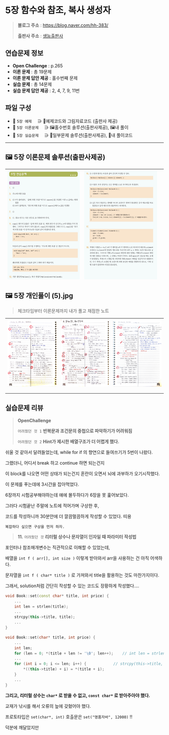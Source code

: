 # 5장 함수와 참조, 복사 생성자
> **블로그 주소** : https://blog.naver.com/hh-383/
> 
> **출판사 주소** : [생능출판사](https://www.booksr.co.kr/product/%eb%aa%85%ed%92%88-c-programming%ea%b0%9c%ec%a0%95%ed%8c%90/)


## 연습문제 정보
* **Open Challenge** : p.265
* **이론 문제** : 총 19문제
* **이론 문제 답안 제공** : 홀수번째 문제
* **실습 문제** : 총 14문제
* **실습 문제 답안 제공** : 2, 4, 7, 9, 11번


## 파일 구성
* 📁 `5장 예제` 　∋ 📄예제코드와 그림자료코드 (출판사 제공)
* 📁 `5장 이론문제` 　∋ 🖼️홀수번호 솔루션(출판사제공), 🖼️내 풀이
* 📁 `5장 실습문제` 　∋ 📄일부문제 솔루션(출판사제공), 📄내 풀이코드

---

## 🖼️ 5장 이론문제 솔루션(출판사제공)
| ![sol1](https://github.com/learner-nosilv/learning-Cpp/blob/master/%EB%AA%85%ED%92%88Cpp/05%EC%9E%A5%20%ED%95%A8%EC%88%98%EC%99%80%20%EC%B0%B8%EC%A1%B0%2C%20%EB%B3%B5%EC%82%AC%20%EC%83%9D%EC%84%B1%EC%9E%90/5%EC%9E%A5%20%EC%9D%B4%EB%A1%A0%EB%AC%B8%EC%A0%9C/5%EC%9E%A5%20%EC%9D%B4%EB%A1%A0%EB%AC%B8%EC%A0%9C%20%ED%99%80%EC%88%98%EB%B2%88%ED%98%B8%20%EC%A0%95%EB%8B%B5%20(1).jpg) | ![sol2](https://github.com/learner-nosilv/learning-Cpp/blob/master/%EB%AA%85%ED%92%88Cpp/05%EC%9E%A5%20%ED%95%A8%EC%88%98%EC%99%80%20%EC%B0%B8%EC%A1%B0%2C%20%EB%B3%B5%EC%82%AC%20%EC%83%9D%EC%84%B1%EC%9E%90/5%EC%9E%A5%20%EC%9D%B4%EB%A1%A0%EB%AC%B8%EC%A0%9C/5%EC%9E%A5%20%EC%9D%B4%EB%A1%A0%EB%AC%B8%EC%A0%9C%20%ED%99%80%EC%88%98%EB%B2%88%ED%98%B8%20%EC%A0%95%EB%8B%B5%20(2).jpg) |  |
| --  | -- | -- |


## 🖼️ 5장 개인풀이 (5).jpg
>체크타임부터 이론문제까지 내가 풀고 채점한 노트

| ![1](https://github.com/learner-nosilv/learning-Cpp/blob/master/%EB%AA%85%ED%92%88Cpp/05%EC%9E%A5%20%ED%95%A8%EC%88%98%EC%99%80%20%EC%B0%B8%EC%A1%B0%2C%20%EB%B3%B5%EC%82%AC%20%EC%83%9D%EC%84%B1%EC%9E%90/5%EC%9E%A5%20%EC%9D%B4%EB%A1%A0%EB%AC%B8%EC%A0%9C/5%EC%9E%A5%20%EA%B0%9C%EC%9D%B8%ED%92%80%EC%9D%B4%20(1).jpg) | ![2](https://github.com/learner-nosilv/learning-Cpp/blob/master/%EB%AA%85%ED%92%88Cpp/05%EC%9E%A5%20%ED%95%A8%EC%88%98%EC%99%80%20%EC%B0%B8%EC%A1%B0%2C%20%EB%B3%B5%EC%82%AC%20%EC%83%9D%EC%84%B1%EC%9E%90/5%EC%9E%A5%20%EC%9D%B4%EB%A1%A0%EB%AC%B8%EC%A0%9C/5%EC%9E%A5%20%EA%B0%9C%EC%9D%B8%ED%92%80%EC%9D%B4%20(2).jpg) | ![3](https://github.com/learner-nosilv/learning-Cpp/blob/master/%EB%AA%85%ED%92%88Cpp/05%EC%9E%A5%20%ED%95%A8%EC%88%98%EC%99%80%20%EC%B0%B8%EC%A1%B0%2C%20%EB%B3%B5%EC%82%AC%20%EC%83%9D%EC%84%B1%EC%9E%90/5%EC%9E%A5%20%EC%9D%B4%EB%A1%A0%EB%AC%B8%EC%A0%9C/5%EC%9E%A5%20%EA%B0%9C%EC%9D%B8%ED%92%80%EC%9D%B4%20(3).jpg) |
| -- | -- | -- |

---

## 실습문제 리뷰

> **OpenChallenge**
> 
> `어려웠던 것 1` **반복문과 조건문의 중첩으로 파악하기가 어려워짐**
> 
> `어려웠던 것 2` **Hint가 제시한 배열구조가 더 어렵게 했다.**
   
   쉬울 것 같아서 달려들었는데, while for if 의 향연으로 들여쓰기가 5번이 나왔다.

   그랬더니, 어디서 break 하고 continue 하면 되는건지
   
   이 block를 나오면 어떤 상태가 되는건지 혼란이 오면서 뇌에 과부하가 오기시작했다.
   
   이 문제를 푸는데에 3시간을 잡아먹었다.
   
   6장까지 시험공부해야하는데 얘에 몰두하다가 6장을 못 훑어보았다.
   

   그러다 시험끝난 주말에 노트에 적어가며 구상한 후,
   
   코드를 작성하니까 30분안에 더 깔끔멀끔하게 작성할 수 있었다. 띠용
   
   `복잡하다 싶으면 구상을 먼저 하자.`


  
> **11.** `어려웠던 것`  **리터럴 상수나 문자열이 인자일 때 파라미터 작성법**

   포인터나 참조매개변수는 직관적으로 이해할 수 있었는데,

   배열을 `int f ( arr[], int size )` 이렇게 받아와서 arr을 사용하는 건 아직 어색하다.
   
   문자열을 `int f ( char* title )` 로 가져와서 title을 활용하는 것도 마찬가지이다.

   그래서, solution처럼 간단히 작성할 수 있는 코드도 장황하게 작성했다....

```cpp:solution.cpp
void Book::set(const char* title, int price) {
	... 
	int len = strlen(title);
	...
	strcpy(this->title, title);
	...
}
```

```cpp:mine.cpp
void Book::set(char* title, int price) {
	...
	int len;
	for (len = 0; *(title + len != '\0'; len++);	// int len = strlen(title);
	...
	for (int i = 0; i <= len; i++) {			// strcpy(this->title, title);
		*((this->title) + i) = *(title + i);
	}
	...
}
```
   **그리고, 리터럴 상수는 `char*` 로 받을 수 없고, `const char*` 로 받아주아야 했다.**
   
   교재가 낚시를 해서 오류의 늪에 갖혔어야 했다.
   
   프로토타입은 `set(char*, int)` 호출문은 `set("명품자바", 12000)` !!
   
   덕분에 깨달았지만

